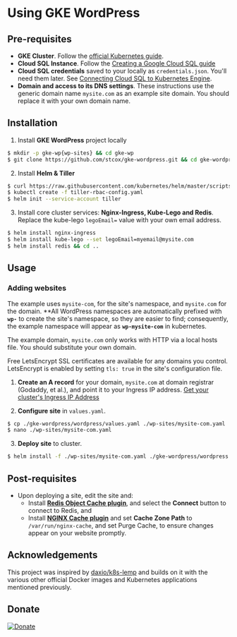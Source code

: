 # Using GKE WordPress

## Pre-requisites
* **GKE Cluster**. Follow the [official Kubernetes guide](https://cloud.google.com/kubernetes-engine/docs/how-to/creating-a-container-cluster "Creating a Container Cluster").
* **Cloud SQL Instance**. Follow the [Creating a Google Cloud SQL guide](https://cloud.google.com/sql/docs/mysql/create-instance "Create Google Cloud SQL instance") 
* **Cloud SQL credentials** saved to your locally as `credentials.json`. You'll need them later. See [Connecting Cloud SQL to Kubernetes Engine](https://cloud.google.com/sql/docs/mysql/connect-kubernetes-engine).
* **Domain and access to its DNS settings**. These instructions use the generic domain name `mysite.com` as an example site domain. You should replace it with your own domain name.

## Installation
1. Install **GKE WordPress** project locally
```bash
$ mkdir -p gke-wp{wp-sites} && cd gke-wp
$ git clone https://github.com/stcox/gke-wordpress.git && cd gke-wordpress
```

2. Install **Helm & Tiller**
```bash
$ curl https://raw.githubusercontent.com/kubernetes/helm/master/scripts/get | bash
$ kubectl create -f tiller-rbac-config.yaml
$ helm init --service-account tiller
```

3. Install core cluster services: **Nginx-Ingress, Kube-Lego and Redis**. Replace the kube-lego `legoEmail=` value with your own email address.
```bash
$ helm install nginx-ingress
$ helm install kube-lego --set legoEmail=myemail@mysite.com
$ helm install redis && cd ..
```

## Usage
### Adding websites
The example uses `mysite-com`, for the site's namespace, and `mysite.com` for the domain. **All WordPress namespaces are automatically prefixed with **`wp-`** to create the site's namespace, so they are easier to find; consequently, the example namespace will appear as **`wp-mysite-com`** in kubernetes.

The example domain, `mysite.com` only works with HTTP via a local hosts file. You should substitute your own domain.

Free LetsEncrypt SSL certificates are available for any domains you control. LetsEncrypt is enabled by setting `tls: true` in the site's configuration file.

1. **Create an A record** for your domain, `mysite.com` at domain registrar (Godaddy, et al.), and point it to your Ingress IP address. [Get your cluster's Ingress IP Address](http://localhost:8001/api/v1/namespaces/kube-system/services/https:kubernetes-dashboard:/proxy/#!/service?namespace=nginx-ingress)

2. **Configure site** in `values.yaml`.
```bash
$ cp ./gke-wordpress/wordpress/values.yaml ./wp-sites/mysite-com.yaml
$ nano ./wp-sites/mysite-com.yaml
```

3. **Deploy site** to cluster.
```bash
$ helm install -f ./wp-sites/mysite-com.yaml ./gke-wordpress/wordpress
```

## Post-requisites
* Upon deploying a site, edit the site and:
  * Install [**Redis Object Cache plugin**](https://wordpress.org/plugins/redis-cache/ "Redis Object Cache plugin for WordPress"), and select the **Connect** button to connect to Redis, and
  * Install [**NGINX Cache plugin**](https://wordpress.org/plugins/nginx-cache/) and set **Cache Zone Path** to `/var/run/nginx-cache`, and set Purge Cache, to ensure changes appear on your website promptly.


## Acknowledgements
This project was inspired by [daxio/k8s-lemp](https://github.com/daxio/k8s-lemp) and builds on it with the various other official Docker images and Kubernetes applications mentioned previously.

## Donate
[![Donate](https://img.shields.io/badge/Donate-PayPal-green.svg)](https://www.paypal.com/cgi-bin/webscr?cmd=_s-xclick&hosted_button_id=FNLE7XYVKHSS2)
